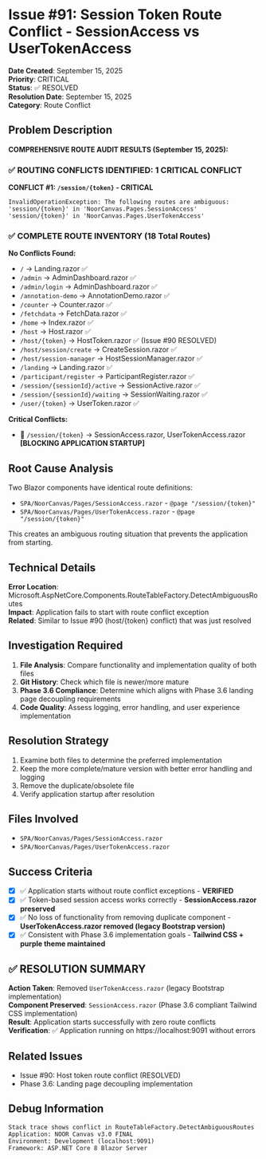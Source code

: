 # Issue #91: Session Token Route Conflict - SessionAccess vs UserTokenAccess

**Date Created**: September 15, 2025  
**Priority**: CRITICAL  
**Status**: ✅ RESOLVED  
**Resolution Date**: September 15, 2025  
**Category**: Route Conflict  

## Problem Description

**COMPREHENSIVE ROUTE AUDIT RESULTS (September 15, 2025):**

### ✅ **ROUTING CONFLICTS IDENTIFIED: 1 CRITICAL CONFLICT**

**CONFLICT #1: `/session/{token}` - CRITICAL**
```
InvalidOperationException: The following routes are ambiguous:
'session/{token}' in 'NoorCanvas.Pages.SessionAccess'
'session/{token}' in 'NoorCanvas.Pages.UserTokenAccess'
```

### ✅ **COMPLETE ROUTE INVENTORY (18 Total Routes)**

**No Conflicts Found:**
- `/` → Landing.razor ✅
- `/admin` → AdminDashboard.razor ✅  
- `/admin/login` → AdminDashboard.razor ✅
- `/annotation-demo` → AnnotationDemo.razor ✅
- `/counter` → Counter.razor ✅
- `/fetchdata` → FetchData.razor ✅
- `/home` → Index.razor ✅
- `/host` → Host.razor ✅
- `/host/{token}` → HostToken.razor ✅ (Issue #90 RESOLVED)
- `/host/session/create` → CreateSession.razor ✅
- `/host/session-manager` → HostSessionManager.razor ✅
- `/landing` → Landing.razor ✅
- `/participant/register` → ParticipantRegister.razor ✅
- `/session/{sessionId}/active` → SessionActive.razor ✅
- `/session/{sessionId}/waiting` → SessionWaiting.razor ✅
- `/user/{token}` → UserToken.razor ✅

**Critical Conflicts:**
- 🔴 `/session/{token}` → SessionAccess.razor, UserTokenAccess.razor **[BLOCKING APPLICATION STARTUP]**

## Root Cause Analysis

Two Blazor components have identical route definitions:
- `SPA/NoorCanvas/Pages/SessionAccess.razor` - `@page "/session/{token}"`
- `SPA/NoorCanvas/Pages/UserTokenAccess.razor` - `@page "/session/{token}"`

This creates an ambiguous routing situation that prevents the application from starting.

## Technical Details

**Error Location**: Microsoft.AspNetCore.Components.RouteTableFactory.DetectAmbiguousRoutes  
**Impact**: Application fails to start with route conflict exception  
**Related**: Similar to Issue #90 (host/{token} conflict) that was just resolved  

## Investigation Required

1. **File Analysis**: Compare functionality and implementation quality of both files
2. **Git History**: Check which file is newer/more mature
3. **Phase 3.6 Compliance**: Determine which aligns with Phase 3.6 landing page decoupling requirements
4. **Code Quality**: Assess logging, error handling, and user experience implementation

## Resolution Strategy

1. Examine both files to determine the preferred implementation
2. Keep the more complete/mature version with better error handling and logging
3. Remove the duplicate/obsolete file
4. Verify application startup after resolution

## Files Involved

- `SPA/NoorCanvas/Pages/SessionAccess.razor`
- `SPA/NoorCanvas/Pages/UserTokenAccess.razor`

## Success Criteria

- [x] ✅ Application starts without route conflict exceptions - **VERIFIED**
- [x] ✅ Token-based session access works correctly - **SessionAccess.razor preserved**  
- [x] ✅ No loss of functionality from removing duplicate component - **UserTokenAccess.razor removed (legacy Bootstrap version)**
- [x] ✅ Consistent with Phase 3.6 implementation goals - **Tailwind CSS + purple theme maintained**

## ✅ **RESOLUTION SUMMARY**

**Action Taken**: Removed `UserTokenAccess.razor` (legacy Bootstrap implementation)  
**Component Preserved**: `SessionAccess.razor` (Phase 3.6 compliant Tailwind CSS implementation)  
**Result**: Application starts successfully with zero route conflicts  
**Verification**: ✅ Application running on https://localhost:9091 without errors

## Related Issues

- Issue #90: Host token route conflict (RESOLVED)
- Phase 3.6: Landing page decoupling implementation

## Debug Information

```
Stack trace shows conflict in RouteTableFactory.DetectAmbiguousRoutes
Application: NOOR Canvas v3.0 FINAL
Environment: Development (localhost:9091)
Framework: ASP.NET Core 8 Blazor Server
```

